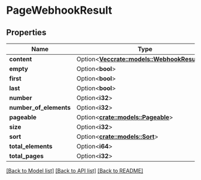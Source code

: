 # PageWebhookResult

## Properties

| Name                   | Type                                                                 | Description | Notes      |
| ---------------------- | -------------------------------------------------------------------- | ----------- | ---------- |
| **content**            | Option<[**Vec<crate::models::WebhookResultDto>**](WebhookResultDto)> |             | [optional] |
| **empty**              | Option<**bool**>                                                     |             | [optional] |
| **first**              | Option<**bool**>                                                     |             | [optional] |
| **last**               | Option<**bool**>                                                     |             | [optional] |
| **number**             | Option<**i32**>                                                      |             | [optional] |
| **number_of_elements** | Option<**i32**>                                                      |             | [optional] |
| **pageable**           | Option<[**crate::models::Pageable**](Pageable)>                      |             | [optional] |
| **size**               | Option<**i32**>                                                      |             | [optional] |
| **sort**               | Option<[**crate::models::Sort**](Sort)>                              |             | [optional] |
| **total_elements**     | Option<**i64**>                                                      |             | [optional] |
| **total_pages**        | Option<**i32**>                                                      |             | [optional] |

[[Back to Model list]](../README#documentation-for-models) [[Back to API list]](../README#documentation-for-api-endpoints) [[Back to README]](../README)
